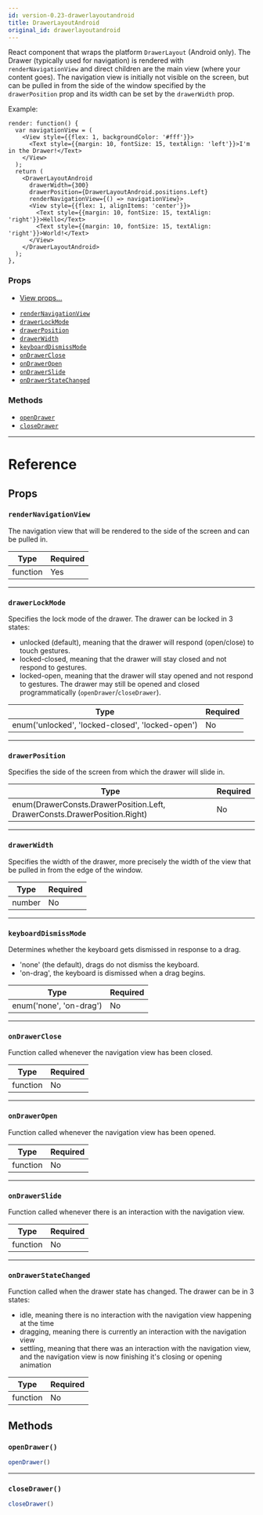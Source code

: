 ```yaml
---
id: version-0.23-drawerlayoutandroid
title: DrawerLayoutAndroid
original_id: drawerlayoutandroid
---
```

React component that wraps the platform `DrawerLayout` (Android only). The
Drawer (typically used for navigation) is rendered with `renderNavigationView`
and direct children are the main view (where your content goes). The navigation
view is initially not visible on the screen, but can be pulled in from the
side of the window specified by the `drawerPosition` prop and its width can
be set by the `drawerWidth` prop.

Example:

```
render: function() {
  var navigationView = (
    <View style={{flex: 1, backgroundColor: '#fff'}}>
      <Text style={{margin: 10, fontSize: 15, textAlign: 'left'}}>I'm in the Drawer!</Text>
    </View>
  );
  return (
    <DrawerLayoutAndroid
      drawerWidth={300}
      drawerPosition={DrawerLayoutAndroid.positions.Left}
      renderNavigationView={() => navigationView}>
      <View style={{flex: 1, alignItems: 'center'}}>
        <Text style={{margin: 10, fontSize: 15, textAlign: 'right'}}>Hello</Text>
        <Text style={{margin: 10, fontSize: 15, textAlign: 'right'}}>World!</Text>
      </View>
    </DrawerLayoutAndroid>
  );
},
```

### Props

* [View props...](view.md#props)
- [`renderNavigationView`](drawerlayoutandroid.md#rendernavigationview)
- [`drawerLockMode`](drawerlayoutandroid.md#drawerlockmode)
- [`drawerPosition`](drawerlayoutandroid.md#drawerposition)
- [`drawerWidth`](drawerlayoutandroid.md#drawerwidth)
- [`keyboardDismissMode`](drawerlayoutandroid.md#keyboarddismissmode)
- [`onDrawerClose`](drawerlayoutandroid.md#ondrawerclose)
- [`onDrawerOpen`](drawerlayoutandroid.md#ondraweropen)
- [`onDrawerSlide`](drawerlayoutandroid.md#ondrawerslide)
- [`onDrawerStateChanged`](drawerlayoutandroid.md#ondrawerstatechanged)




### Methods

- [`openDrawer`](drawerlayoutandroid.md#opendrawer)
- [`closeDrawer`](drawerlayoutandroid.md#closedrawer)




---

# Reference

## Props

### `renderNavigationView`

The navigation view that will be rendered to the side of the screen and can be pulled in.

| Type | Required |
| - | - |
| function | Yes |




---

### `drawerLockMode`

Specifies the lock mode of the drawer. The drawer can be locked in 3 states:
- unlocked (default), meaning that the drawer will respond (open/close) to touch gestures.
- locked-closed, meaning that the drawer will stay closed and not respond to gestures.
- locked-open, meaning that the drawer will stay opened and not respond to gestures.
The drawer may still be opened and closed programmatically (`openDrawer`/`closeDrawer`).

| Type | Required |
| - | - |
| enum('unlocked', 'locked-closed', 'locked-open') | No |




---

### `drawerPosition`

Specifies the side of the screen from which the drawer will slide in.

| Type | Required |
| - | - |
| enum(DrawerConsts.DrawerPosition.Left, DrawerConsts.DrawerPosition.Right) | No |




---

### `drawerWidth`

Specifies the width of the drawer, more precisely the width of the view that be pulled in
from the edge of the window.

| Type | Required |
| - | - |
| number | No |




---

### `keyboardDismissMode`

Determines whether the keyboard gets dismissed in response to a drag.
  - 'none' (the default), drags do not dismiss the keyboard.
  - 'on-drag', the keyboard is dismissed when a drag begins.

| Type | Required |
| - | - |
| enum('none', 'on-drag') | No |




---

### `onDrawerClose`

Function called whenever the navigation view has been closed.

| Type | Required |
| - | - |
| function | No |




---

### `onDrawerOpen`

Function called whenever the navigation view has been opened.

| Type | Required |
| - | - |
| function | No |




---

### `onDrawerSlide`

Function called whenever there is an interaction with the navigation view.

| Type | Required |
| - | - |
| function | No |




---

### `onDrawerStateChanged`

Function called when the drawer state has changed. The drawer can be in 3 states:
- idle, meaning there is no interaction with the navigation view happening at the time
- dragging, meaning there is currently an interaction with the navigation view
- settling, meaning that there was an interaction with the navigation view, and the
navigation view is now finishing it's closing or opening animation

| Type | Required |
| - | - |
| function | No |






## Methods

### `openDrawer()`

```javascript
openDrawer()
```



---

### `closeDrawer()`

```javascript
closeDrawer()
```



